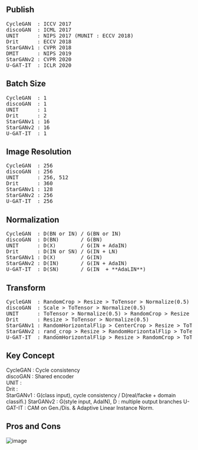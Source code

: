 ## Publish
<pre>
CycleGAN  : ICCV 2017  
discoGAN  : ICML 2017  
UNIT      : NIPS 2017 (MUNIT : ECCV 2018)  
Drit      : ECCV 2018  
StarGANv1 : CVPR 2018  
DMIT      : NIPS 2019  
StarGANv2 : CVPR 2020  
U-GAT-IT  : ICLR 2020  
</pre>
## Batch Size
<pre>
CycleGAN  : 1  
discoGAN  : 1  
UNIT      : 1  
Drit      : 2   
StarGANv1 : 16  
StarGANv2 : 16  
U-GAT-IT  : 1  
</pre>  

## Image Resolution
<pre>
CycleGAN  : 256  
discoGAN  : 256
UNIT      : 256, 512  
Drit      : 360  
StarGANv1 : 128  
StarGANv2 : 256  
U-GAT-IT  : 256  
</pre>  

## Normalization 
<pre>
CycleGAN  : D(BN or IN) / G(BN or IN)  
discoGAN  : D(BN)       / G(BN)  
UNIT      : D(X)        / G(IN + AdaIN)  
Drit      : D(IN or SN) / G(IN + LN)  
StarGANv1 : D(X)        / G(IN)  
StarGANv2 : D(IN)       / G(IN + AdaIN)  
U-GAT-IT  : D(SN)       / G(IN  + **AdaLIN**)  
</pre>  

## Transform
<pre>
CycleGAN  : RandomCrop > Resize > ToTensor > Normalize(0.5)  
discoGAN  : Scale > ToTensor > Normalize(0.5)
UNIT      : ToTensor > Normalize(0.5) > RandomCrop > Resize > RandomHorizontalFlip
Drit      : Resize > ToTensor > Normalize(0.5)  
StarGANv1 : RandomHorizontalFlip > CenterCrop > Resize > ToTensor > Normalize(0.5)  
StarGANv2 : rand_crop > Resize > RandomHorizontalFlip > ToTensor > Normalize(0.5)  
U-GAT-IT  : RandomHorizontalFlip > Resize > RandomCrop > ToTensor > Normalize(0.5)  
</pre>

## Key Concept
CycleGAN  : Cycle consistency  
discoGAN  : Shared encoder  
UNIT      :  
Drit      :  
StarGANv1 : G(class input), cycle consistency   / D(real/facke + domain classifi.)
StarGANv2 : G(style input, AdaIN), D : multiple output branches 
U-GAT-IT  : CAM on Gen./Dis. & Adaptive Linear Instance Norm.  

## Pros and Cons

![image](https://user-images.githubusercontent.com/40943064/132003919-6d313c16-7aa6-4f06-8f08-93283cef810d.png)
 
